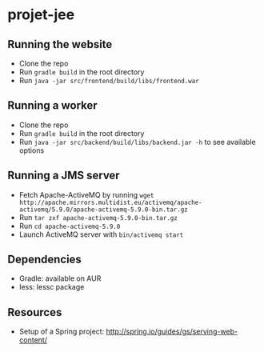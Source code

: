 projet-jee
==========

Running the website
-------------------
* Clone the repo
* Run `gradle build` in the root directory
* Run `java -jar src/frontend/build/libs/frontend.war`

Running a worker
----------------
* Clone the repo
* Run `gradle build` in the root directory
* Run `java -jar src/backend/build/libs/backend.jar -h` to see available options

Running a JMS server
--------------------
* Fetch Apache-ActiveMQ by running `wget http://apache.mirrors.multidist.eu/activemq/apache-activemq/5.9.0/apache-activemq-5.9.0-bin.tar.gz`
* Run `tar zxf apache-activemq-5.9.0-bin.tar.gz`
* Run `cd apache-activemq-5.9.0`
* Launch ActiveMQ server with `bin/activemq start`

Dependencies
------------
* Gradle: available on AUR
* less: lessc package

Resources
----------

* Setup of a Spring project: http://spring.io/guides/gs/serving-web-content/
